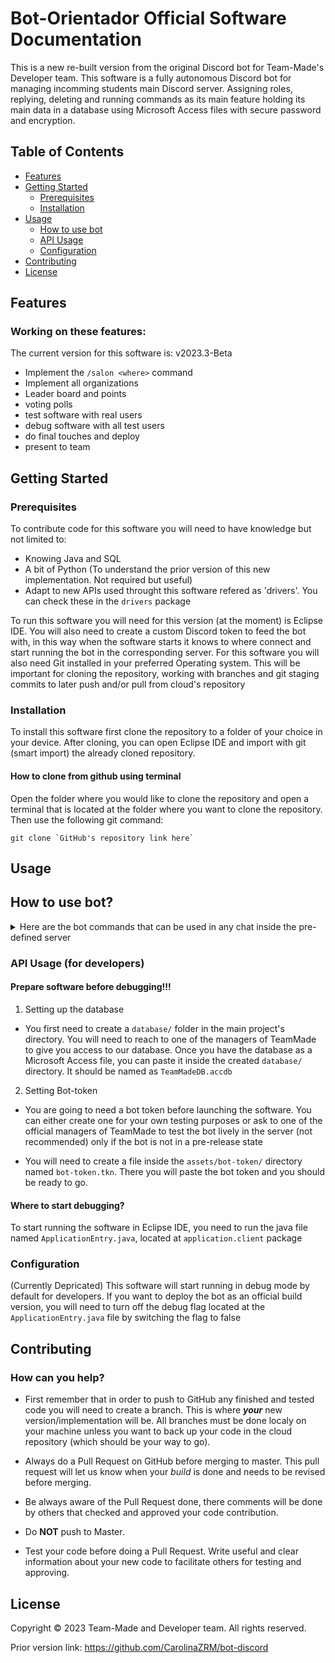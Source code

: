 # Bot-Orientador Official Software Documentation
This is a new re-built version from the original Discord bot for Team-Made's Developer team.
This software is a fully autonomous Discord bot for managing incomming students main Discord server.
Assigning roles, replying, deleting and running commands as its main feature holding its main data
in a database using Microsoft Access files with secure password and encryption.

## Table of Contents
- [Features](#features)
- [Getting Started](#getting-started)
  - [Prerequisites](#prerequisites)
  - [Installation](#installation)
- [Usage](#usage)
  - [How to use bot](#how-to-use-bot)
  - [API Usage](#api-usage-for-developers)
  - [Configuration](#configuration)
- [Contributing](#contributing)
- [License](#license)


## Features
### Working on these features:
The current version for this software is: v2023.3-Beta
* Implement the `/salon <where>` command
* Implement all organizations
* Leader board and points
* voting polls
* test software with real users
* debug software with all test users
* do final touches and deploy
* present to team

## Getting Started
### Prerequisites
To contribute code for this software you will need to have knowledge but not limited to:
  * Knowing Java and SQL
  * A bit of Python (To understand the prior version of this new implementation. Not required but useful)
  * Adapt to new APIs used throught this software refered as 'drivers'. You can check these in the `drivers` package
    
To run this software you will need for this version (at the moment) is Eclipse IDE.
You will also need to create a custom Discord token to feed the bot with, in this way when
the software starts it knows to where connect and start running the bot in the corresponding server.
For this software you will also need Git installed in your preferred Operating system. This will be
important for cloning the repository, working with branches and git staging commits to later
push and/or pull from cloud's repository
### Installation
To install this software first clone the repository to a folder of your choice in your device. After cloning,
you can open Eclipse IDE and import with git (smart import) the already cloned repository.

#### How to clone from github using terminal
Open the folder where you would like to clone the repository and open a terminal
that is located at the folder where you want to clone the repository.
Then use the following git command:
```git
git clone `GitHub's repository link here`
```
## Usage
## How to use bot?
<details>
<summary>Here are the bot commands that can be used in any chat inside the pre-defined server</summary>
  
| Slash Command                       | Description                                                                                                                         |
| ----------------------------------- | ----------------------------------------------------------------------------------------------------------------------------------- |
| `/help`                             | Provides a list of all the commands that the bot knows about and can be run by _any_ user.                                          |
| `/curriculo <departamento>`         | Provides a PDF containing the department's curriculum. It accepts the following options: __(INEL/ICOM/INSO/CIIC)__.                 |
| `/map`                              | Provides a link to an official UPRM site that contains the map of the campus.                                                       |
| `/links`                            | Provides a list of links with important general information about the campus and the department.                                    |
| `/salon <letra>`                    | Provides a link to an official UPRM site that contains information about a specific classroom.                                      |
| `/calendario`                       | Provides a link containing the academic calendar of UPRM.                                                                           |
| `/telephone_guide <who?>`           | Contains a list of contact numbers to choose.                                                                                       |
| `/ls_projects <select>`             | Provides a list of projects and research done in relation to the __INEL/ICOM/INSO/CIIC__ departments.                               |
| `/estudiante-orientador <dept>`     | Provides a list of all the EO's in the server with the department provided as a parameter in the command.                           |
| `/ls_student_orgs <select>`         | Provides a list of student organizations.                                                                                           |
| `/rules`                            | Provides a list of rules for the server.                                                                                            |
| `/guia-prepistica`                  | Provides a PDF containing the guide on how-to for prepas.                                                                           |

</details>

### API Usage (for developers)
#### Prepare software before debugging!!!
1) Setting up the database
* You first need to create a `database/` folder in the main project's directory.
  You will need to reach to one of the managers of TeamMade to give you access to our
  database. Once you have the database as a Microsoft Access file, you can paste it
  inside the created `database/` directory. It should be named as `TeamMadeDB.accdb`

2) Setting Bot-token
* You are going to need a bot token before launching the software.
  You can either create one for your own testing purposes or ask to
  one of the official managers of TeamMade to test the bot lively in
  the server (not recommended) only if the bot is not in a pre-release state

* You will need to create a file inside the `assets/bot-token/` directory named
  `bot-token.tkn`. There you will paste the bot token and you should be ready to go.

#### Where to start debugging?
To start running the software in Eclipse IDE, you need to run the java file named
`ApplicationEntry.java`, located at `application.client` package

### Configuration
(Currently Depricated)
This software will start running in debug mode by default for developers. If you want to deploy the bot as an official
build version, you will need to turn off the debug flag located at the `ApplicationEntry.java` file by switching the flag to false

## Contributing
### How can you help?
* First remember that in order to push  to GitHub any finished and tested code you will need to
  create a branch. This is where __*your*__ new version/implementation will be. All branches must be done localy
  on your machine unless you want to back up your code in the cloud repository (which should be your way to go).

* Always do a Pull Request on GitHub before merging to master. This pull request will let us know when your _build_ is
  done and needs to be revised before merging.

* Be always aware of the Pull Request done, there comments will be done by others
  that checked and approved your code contribution.

* Do **NOT** push to Master.

* Test your code before doing a Pull Request. Write useful and clear information about your new code to facilitate
  others for testing and approving.

## License
 Copyright © 2023 Team-Made and Developer team. All rights reserved.

 Prior version link: https://github.com/CarolinaZRM/bot-discord

